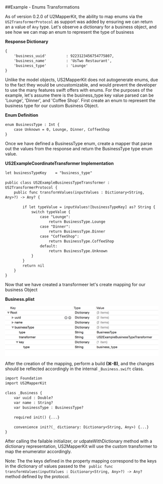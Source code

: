 ##Example - Enums Transformations

As of version 0.2.0 of U2MapperKit, the ability to map enums via the `US2TransformerProtocol` as support was added by ensuring we can return an a value of `Any` type. Let's observe a dictionary for a business object, and see how we can map an enum to represent the type of business

**Response Dictionary**

```
{
	'business_uuid'  	 	: 9223123456754775807,
	'business_name'  		: 'UsTwo Restaurant',
	'business_type'			: 'Lounge'
}
```

Unlike the model objects, US2MapperKit does not autogenerate enums, due to the fact they would be uncustomizable, and would prevent the developer to use the many features swift offers with enums. For the purposes of the example, let's assume there is the business_type key value parsed can be 'Lounge', 'Dinner', and 'Coffee Shop'. First create an enum to represent the business type for our custom Business Object.

**Enum Definition**

```
enum BusinessType : Int {
    case Unknown = 0, Lounge, Dinner, CoffeeShop
}
```

Once we have defined a BusinessType enum, create a mapper that parse out the values from the response and return the BusinessType type enum value. 

**US2ExampleCoordinateTransformer Implementation**

```
let businessTypeKey    = "business_type"

public class US2ExampleBusinessTypeTransformer : US2TransformerProtocol {
    public func transformValues(inputValues : Dictionary<String, Any>?) -> Any? {
        
        if let typeValue = inputValues![businessTypeKey] as? String {
            switch typeValue {
                case "Lounge":
                    return BusinessType.Lounge
                case "Dinner":
                    return BusinessType.Dinner
                case "CoffeeShop":
                    return BusinessType.CoffeeShop
                default:
                    return BusinessType.Unknown
            }
        }
        return nil
    }
}
```

Now that we have created a transformeer let's create mapping for our business Object

**Business.plist**
<br/>

![alt tag](/documentation/readme_assets/enum_example_plist.png?raw=true)
<br/>

After the creation of the mapping, perform a build **(⌘-B)**, and the changes should be reflected accordingly in the internal `_Business.swift` class.


```
import Foundation
import US2MapperKit

class _Business {
	var uuid : Double?
	var name : String?
	var businessType : BusinessType?

 	required init() {...}

 	convenience init?(_ dictionary: Dictionary<String, Any>) {...}
} 

```
After calling the failable initializer, or udpateWithDictionary method with a dictionary representation, US2MapperKit will use the custom transformer to map the enumerator accordingly.


Note: The the keys defined in the property mapping correspond to the keys in the dictionary of values passed to the ` public func transformValues(inputValues : Dictionary<String, Any>?) -> Any?` method defined by the protocol. 